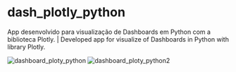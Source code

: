 # dash_plotly_python
App desenvolvido para visualização de Dashboards em Python com a biblioteca Plotly. | Developed app for visualize of Dashboards in Python with library Plotly.

![dashboard_ploty_python](https://user-images.githubusercontent.com/48485736/104198513-10e5d700-5405-11eb-9da3-3e60b535e462.jpg)
![dashboard_ploty_python2](https://user-images.githubusercontent.com/48485736/104198530-16432180-5405-11eb-90ff-6e203dd87948.jpg)

